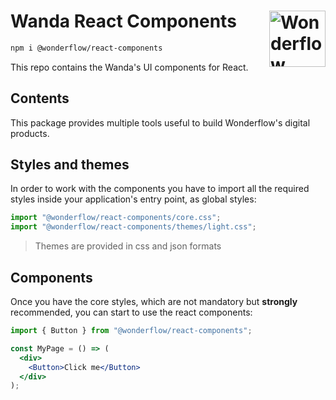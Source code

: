 # Wanda React Components [<img src="https://svgshare.com/i/Ygj.svg" alt="Wonderflow Logo" width="90" height="90" align="right">](https://design.wonderflow.ai)

```sh
npm i @wonderflow/react-components
```

This repo contains the Wanda's UI components for React.

## Contents

This package provides multiple tools useful to build Wonderflow's digital products.

## Styles and themes

In order to work with the components you have to import all the required styles inside your application's entry point, as global styles:

```jsx
import "@wonderflow/react-components/core.css";
import "@wonderflow/react-components/themes/light.css";
```

> Themes are provided in css and json formats

## Components

Once you have the core styles, which are not mandatory but **strongly** recommended, you can start to use the react components:

```jsx
import { Button } from "@wonderflow/react-components";

const MyPage = () => (
  <div>
    <Button>Click me</Button>
  </div>
);
```
